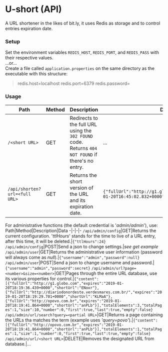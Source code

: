 # U-short (API)  
A URL shortener in the likes of bit.ly, it uses Redis as storage and to control entries expiration date.


### Setup  
Set the environment variables `REDIS_HOST`, `REDIS_PORT`, and `REDIS_PASS` with their respective values.  
...or...   
Create a file called `application.properties` on the same directory as the executable with this structure:  
>redis.host=localhost
>redis.port=6379
>redis.password=


### Usage  
Path|Method|Description|Data
-|-|-|-
`/<short URL>`|GET|Redirects to the full URL using the `302 FOUND` code.  Returns `404 NOT FOUND` if there's no entry.|...
`/api/shorten?url=<full URL>`|GET|Returns the short version of the URL and its expiration date.|`{"fullUrl":"http://g1.globo.com","expires":"2019-01-20T16:45:02.832+0000","shortUrl":"ENoxr"}`

For administrative functions (the default credential is '_admin/admin_'), use:  
Path|Method|Description|Data
-|-|-|-
`/api/admin/config`|GET|Returns the current configuration.  '_ttlHours_' stands for the time to live of a URL entry, after this time, it will be deleted.|`{"ttlHours":24}`
`/api/admin/config`|POST|Send a json to change settings.|_see get example_
`/api/admin/user`|GET|Returns the administrative user information (password will always come as _null_).|`{"username":"admin","password":null}`
`/api/admin/user`|POST|Send a json to change username and password.|`{"username":"admin","password":secret}`
`/api/admin/url?page=<number>&size=<number>`|GET|Pages through the entire URL database, use its various properties for control.|`{"content":[{"fullUrl":"http://g1.globo.com","expires":"2019-01-20T18:19:36.439+0000","shortUrl":"ENoxr"},{"fullUrl":"http://diariodonordeste.verdesmares.com.br/","expires":"2019-01-20T18:19:29.701+0000","shortUrl":"KLMaA"},{"fullUrl":"http://opovo.com.br","expires":"2019-01-20T18:19:41.864+0000","shortUrl":"anPLb"}],"totalElements":3,"totalPages":1,"size":10,"number":0,"first":true,"last":true,"empty":false}`
`/api/admin/url/search?query=<partial URL>`|GET|Returns a page containing the URLs tha matches the term (example uses _'query=povo'_).|`{"content":[{"fullUrl":"http://opovo.com.br","expires":"2019-01-20T18:19:41.864+0000","shortUrl":"anPLb"}],"totalElements":1,"totalPages":1,"size":1,"number":0,"first":true,"last":true,"empty":false}`
`/api/admin/url/<short URL>`|DELETE|Removes the designated URL from database.|...